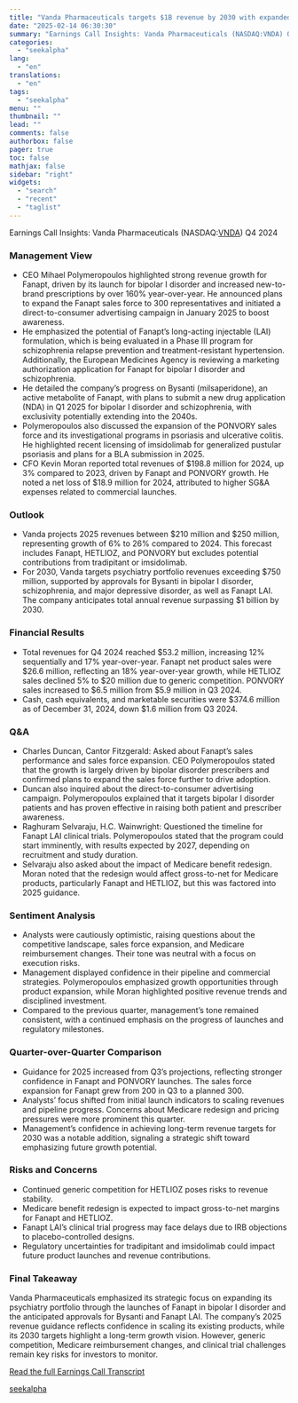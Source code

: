 ```yaml
---
title: "Vanda Pharmaceuticals targets $1B revenue by 2030 with expanded psychiatry portfolio"
date: "2025-02-14 06:30:30"
summary: "Earnings Call Insights: Vanda Pharmaceuticals (NASDAQ:VNDA) Q4 2024 Management View CEO Mihael Polymeropoulos highlighted strong revenue growth for Fanapt, driven by its launch for bipolar I disorder and increased new-to-brand prescriptions by over 160% year-over-year. He announced plans to expand the Fanapt sales force to 300 representatives and initiated a..."
categories:
  - "seekalpha"
lang:
  - "en"
translations:
  - "en"
tags:
  - "seekalpha"
menu: ""
thumbnail: ""
lead: ""
comments: false
authorbox: false
pager: true
toc: false
mathjax: false
sidebar: "right"
widgets:
  - "search"
  - "recent"
  - "taglist"
---
```


Earnings Call Insights: Vanda Pharmaceuticals (NASDAQ:[VNDA](https://seekingalpha.com/symbol/VNDA "Vanda Pharmaceuticals Inc.")) Q4 2024

### Management View

* CEO Mihael Polymeropoulos highlighted strong revenue growth for Fanapt, driven by its launch for bipolar I disorder and increased new-to-brand prescriptions by over 160% year-over-year. He announced plans to expand the Fanapt sales force to 300 representatives and initiated a direct-to-consumer advertising campaign in January 2025 to boost awareness.
* He emphasized the potential of Fanapt’s long-acting injectable (LAI) formulation, which is being evaluated in a Phase III program for schizophrenia relapse prevention and treatment-resistant hypertension. Additionally, the European Medicines Agency is reviewing a marketing authorization application for Fanapt for bipolar I disorder and schizophrenia.
* He detailed the company’s progress on Bysanti (milsaperidone), an active metabolite of Fanapt, with plans to submit a new drug application (NDA) in Q1 2025 for bipolar I disorder and schizophrenia, with exclusivity potentially extending into the 2040s.
* Polymeropoulos also discussed the expansion of the PONVORY sales force and its investigational programs in psoriasis and ulcerative colitis. He highlighted recent licensing of imsidolimab for generalized pustular psoriasis and plans for a BLA submission in 2025.
* CFO Kevin Moran reported total revenues of $198.8 million for 2024, up 3% compared to 2023, driven by Fanapt and PONVORY growth. He noted a net loss of $18.9 million for 2024, attributed to higher SG&A expenses related to commercial launches.

### Outlook

* Vanda projects 2025 revenues between $210 million and $250 million, representing growth of 6% to 26% compared to 2024. This forecast includes Fanapt, HETLIOZ, and PONVORY but excludes potential contributions from tradipitant or imsidolimab.
* For 2030, Vanda targets psychiatry portfolio revenues exceeding $750 million, supported by approvals for Bysanti in bipolar I disorder, schizophrenia, and major depressive disorder, as well as Fanapt LAI. The company anticipates total annual revenue surpassing $1 billion by 2030.

### Financial Results

* Total revenues for Q4 2024 reached $53.2 million, increasing 12% sequentially and 17% year-over-year. Fanapt net product sales were $26.6 million, reflecting an 18% year-over-year growth, while HETLIOZ sales declined 5% to $20 million due to generic competition. PONVORY sales increased to $6.5 million from $5.9 million in Q3 2024.
* Cash, cash equivalents, and marketable securities were $374.6 million as of December 31, 2024, down $1.6 million from Q3 2024.

### Q&A

* Charles Duncan, Cantor Fitzgerald: Asked about Fanapt’s sales performance and sales force expansion. CEO Polymeropoulos stated that the growth is largely driven by bipolar disorder prescribers and confirmed plans to expand the sales force further to drive adoption.
* Duncan also inquired about the direct-to-consumer advertising campaign. Polymeropoulos explained that it targets bipolar I disorder patients and has proven effective in raising both patient and prescriber awareness.
* Raghuram Selvaraju, H.C. Wainwright: Questioned the timeline for Fanapt LAI clinical trials. Polymeropoulos stated that the program could start imminently, with results expected by 2027, depending on recruitment and study duration.
* Selvaraju also asked about the impact of Medicare benefit redesign. Moran noted that the redesign would affect gross-to-net for Medicare products, particularly Fanapt and HETLIOZ, but this was factored into 2025 guidance.

### Sentiment Analysis

* Analysts were cautiously optimistic, raising questions about the competitive landscape, sales force expansion, and Medicare reimbursement changes. Their tone was neutral with a focus on execution risks.
* Management displayed confidence in their pipeline and commercial strategies. Polymeropoulos emphasized growth opportunities through product expansion, while Moran highlighted positive revenue trends and disciplined investment.
* Compared to the previous quarter, management’s tone remained consistent, with a continued emphasis on the progress of launches and regulatory milestones.

### Quarter-over-Quarter Comparison

* Guidance for 2025 increased from Q3’s projections, reflecting stronger confidence in Fanapt and PONVORY launches. The sales force expansion for Fanapt grew from 200 in Q3 to a planned 300.
* Analysts’ focus shifted from initial launch indicators to scaling revenues and pipeline progress. Concerns about Medicare redesign and pricing pressures were more prominent this quarter.
* Management’s confidence in achieving long-term revenue targets for 2030 was a notable addition, signaling a strategic shift toward emphasizing future growth potential.

### Risks and Concerns

* Continued generic competition for HETLIOZ poses risks to revenue stability.
* Medicare benefit redesign is expected to impact gross-to-net margins for Fanapt and HETLIOZ.
* Fanapt LAI’s clinical trial progress may face delays due to IRB objections to placebo-controlled designs.
* Regulatory uncertainties for tradipitant and imsidolimab could impact future product launches and revenue contributions.

### Final Takeaway

Vanda Pharmaceuticals emphasized its strategic focus on expanding its psychiatry portfolio through the launches of Fanapt in bipolar I disorder and the anticipated approvals for Bysanti and Fanapt LAI. The company’s 2025 revenue guidance reflects confidence in scaling its existing products, while its 2030 targets highlight a long-term growth vision. However, generic competition, Medicare reimbursement changes, and clinical trial challenges remain key risks for investors to monitor.

[Read the full Earnings Call Transcript](https://seekingalpha.com/symbol/VNDA/earnings/transcripts)

[seekalpha](https://seekingalpha.com/news/4408346-vanda-pharmaceuticals-targets-1b-revenue-by-2030-with-expanded-psychiatry-portfolio)
